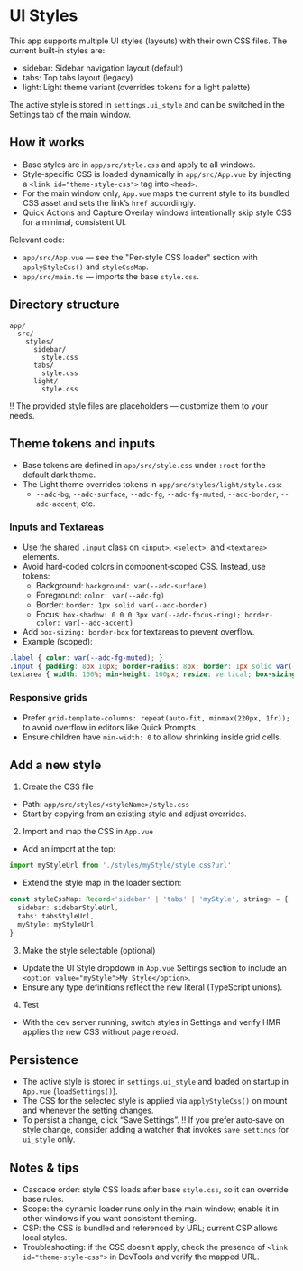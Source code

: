 # UI Styles

This app supports multiple UI styles (layouts) with their own CSS files. The current built‑in styles are:

- sidebar: Sidebar navigation layout (default)
- tabs: Top tabs layout (legacy)
- light: Light theme variant (overrides tokens for a light palette)

The active style is stored in `settings.ui_style` and can be switched in the Settings tab of the main window.

## How it works

- Base styles are in `app/src/style.css` and apply to all windows.
- Style‑specific CSS is loaded dynamically in `app/src/App.vue` by injecting a `<link id="theme-style-css">` tag into `<head>`.
- For the main window only, `App.vue` maps the current style to its bundled CSS asset and sets the link’s `href` accordingly.
- Quick Actions and Capture Overlay windows intentionally skip style CSS for a minimal, consistent UI.

Relevant code:
- `app/src/App.vue` — see the "Per-style CSS loader" section with `applyStyleCss()` and `styleCssMap`.
- `app/src/main.ts` — imports the base `style.css`.

## Directory structure

```
app/
  src/
    styles/
      sidebar/
        style.css
      tabs/
        style.css
      light/
        style.css
```

‼️ The provided style files are placeholders — customize them to your needs.

## Theme tokens and inputs

- Base tokens are defined in `app/src/style.css` under `:root` for the default dark theme.
- The Light theme overrides tokens in `app/src/styles/light/style.css`:
  - `--adc-bg`, `--adc-surface`, `--adc-fg`, `--adc-fg-muted`, `--adc-border`, `--adc-accent`, etc.

### Inputs and Textareas

- Use the shared `.input` class on `<input>`, `<select>`, and `<textarea>` elements.
- Avoid hard‑coded colors in component‑scoped CSS. Instead, use tokens:
  - Background: `background: var(--adc-surface)`
  - Foreground: `color: var(--adc-fg)`
  - Border: `border: 1px solid var(--adc-border)`
  - Focus: `box-shadow: 0 0 0 3px var(--adc-focus-ring); border-color: var(--adc-accent)`
- Add `box-sizing: border-box` for textareas to prevent overflow.
- Example (scoped):

```css
.label { color: var(--adc-fg-muted); }
.input { padding: 8px 10px; border-radius: 8px; border: 1px solid var(--adc-border); background: var(--adc-surface); color: var(--adc-fg); }
textarea { width: 100%; min-height: 100px; resize: vertical; box-sizing: border-box; }
```

### Responsive grids

- Prefer `grid-template-columns: repeat(auto-fit, minmax(220px, 1fr));` to avoid overflow in editors like Quick Prompts.
- Ensure children have `min-width: 0` to allow shrinking inside grid cells.

## Add a new style

1) Create the CSS file
- Path: `app/src/styles/<styleName>/style.css`
- Start by copying from an existing style and adjust overrides.

2) Import and map the CSS in `App.vue`
- Add an import at the top:
```ts
import myStyleUrl from './styles/myStyle/style.css?url'
```
- Extend the style map in the loader section:
```ts
const styleCssMap: Record<'sidebar' | 'tabs' | 'myStyle', string> = {
  sidebar: sidebarStyleUrl,
  tabs: tabsStyleUrl,
  myStyle: myStyleUrl,
}
```

3) Make the style selectable (optional)
- Update the UI Style dropdown in `App.vue` Settings section to include an `<option value="myStyle">My Style</option>`.
- Ensure any type definitions reflect the new literal (TypeScript unions).

4) Test
- With the dev server running, switch styles in Settings and verify HMR applies the new CSS without page reload.

## Persistence

- The active style is stored in `settings.ui_style` and loaded on startup in `App.vue` (`loadSettings()`).
- The CSS for the selected style is applied via `applyStyleCss()` on mount and whenever the setting changes.
- To persist a change, click “Save Settings”. ‼️ If you prefer auto‑save on style change, consider adding a watcher that invokes `save_settings` for `ui_style` only.

## Notes & tips

- Cascade order: style CSS loads after base `style.css`, so it can override base rules.
- Scope: the dynamic loader runs only in the main window; enable it in other windows if you want consistent theming.
- CSP: the CSS is bundled and referenced by URL; current CSP allows local styles.
- Troubleshooting: if the CSS doesn’t apply, check the presence of `<link id="theme-style-css">` in DevTools and verify the mapped URL.

